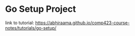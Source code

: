 # Go Setup Project
link to tutorial: https://abhiraama.github.io/comp423-course-notes/tutorials/go-setup/
